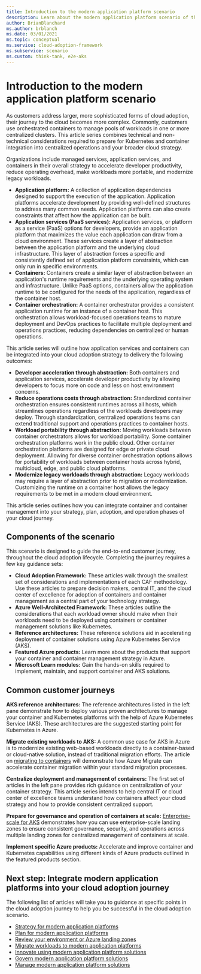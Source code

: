 ```yaml
---
title: Introduction to the modern application platform scenario
description: Learn about the modern application platform scenario of the Cloud Adoption Framework.
author: BrianBlanchard
ms.author: brblanch
ms.date: 03/01/2021
ms.topic: conceptual
ms.service: cloud-adoption-framework
ms.subservice: scenario
ms.custom: think-tank, e2e-aks
---
```


# Introduction to the modern application platform scenario

As customers address larger, more sophisticated forms of cloud adoption, their journey to the cloud becomes more complex. Commonly, customers use orchestrated containers to manage pools of workloads in one or more centralized clusters. This article series combines technical and non-technical considerations required to prepare for Kubernetes and container integration into centralized operations and your broader cloud strategy.

Organizations include managed services, application services, and containers in their overall strategy to accelerate developer productivity, reduce operating overhead, make workloads more portable, and modernize legacy workloads.

- **Application platform:** A collection of application dependencies designed to support the execution of the application. Application platforms accelerate development by providing well-defined structures to address many common needs. Application platforms can also create constraints that affect how the application can be built.
- **Application services (PaaS services):** Application services, or platform as a service (PaaS) options for developers, provide an application platform that maximizes the value each application can draw from a cloud environment. These services create a layer of abstraction between the application platform and the underlying cloud infrastructure. This layer of abstraction forces a specific and consistently defined set of application platform constraints, which can only run in specific environments.
- **Containers:** Containers create a similar layer of abstraction between an application's runtime requirements and the underlying operating system and infrastructure. Unlike PaaS options, containers allow the application runtime to be configured for the needs of the application, regardless of the container host.
- **Container orchestration:** A container orchestrator provides a consistent application runtime for an instance of a container host. This orchestration allows workload-focused operations teams to mature deployment and DevOps practices to facilitate multiple deployment and operations practices, reducing dependencies on centralized or human operations.

This article series will outline how application services and containers can be integrated into your cloud adoption strategy to delivery the following outcomes:

- **Developer acceleration through abstraction:** Both containers and application services, accelerate developer productivity by allowing developers to focus more on code and less on host environment concerns.
- **Reduce operations costs through abstraction:** Standardized container orchestration ensures consistent runtimes across all hosts, which streamlines operations regardless of the workloads developers may deploy. Through standardization, centralized operations teams can extend traditional support and operations practices to container hosts.
- **Workload portability through abstraction:** Moving workloads between container orchestrators allows for workload portability. Some container orchestration platforms work in the public cloud. Other container orchestration platforms are designed for edge or private cloud deployment. Allowing for diverse container orchestration options allows for portability of workloads between container hosts across hybrid, multicloud, edge, and public cloud platforms.
- **Modernize legacy workloads through abstraction:** Legacy workloads may require a layer of abstraction prior to migration or modernization. Customizing the runtime on a container host allows the legacy requirements to be met in a modern cloud environment.

This article series outlines how you can integrate container and container management into your strategy, plan, adoption, and operation phases of your cloud journey.

## Components of the scenario

This scenario is designed to guide the end-to-end customer journey, throughout the cloud adoption lifecycle. Completing the journey requires a few key guidance sets:

- **Cloud Adoption Framework:** These articles walk through the smallest set of considerations and implementations of each CAF methodology. Use these articles to prepare decision makers, central IT, and the cloud center of excellence for adoption of containers and container management as a central part of your technology strategy.
- **Azure Well-Architected Framework:** These articles outline the considerations that each workload owner should make when their workloads need to be deployed using containers or container management solutions like Kubernetes.
- **Reference architectures:** These reference solutions aid in accelerating deployment of container solutions using Azure Kubernetes Service (AKS).
- **Featured Azure products:** Learn more about the products that support your container and container management strategy in Azure.
- **Microsoft Learn modules:** Gain the hands-on skills required to implement, maintain, and support container and AKS solutions.

## Common customer journeys

**AKS reference architectures:** The reference architectures listed in the left pane demonstrate how to deploy various proven architectures to manage your container and Kubernetes platforms with the help of Azure Kubernetes Service (AKS). These architectures are the suggested starting point for Kubernetes in Azure.

**Migrate existing workloads to AKS:** A common use case for AKS in Azure is to modernize existing web-based workloads directly to a container-based or cloud-native solution, instead of traditional migration efforts. The article on [migrating to containers](./migrate.md) will demonstrate how Azure Migrate can accelerate container migration within your standard migration processes.

**Centralize deployment and management of containers:** The first set of articles in the left pane provides rich guidance on centralization of your container strategy. This article series intends to help central IT or cloud center of excellence teams understand how containers affect your cloud strategy and how to provide consistent centralized support.

**Prepare for governance and operation of containers at scale:** [Enterprise-scale for AKS](./aks/landing-zone-accelerator.md) demonstrates how you can use enterprise-scale landing zones to ensure consistent governance, security, and operations across multiple landing zones for centralized management of containers at scale.

**Implement specific Azure products:** Accelerate and improve container and Kubernetes capabilities using different kinds of Azure products outlined in the featured products section.

## Next step: Integrate modern application platforms into your cloud adoption journey

The following list of articles will take you to guidance at specific points in the cloud adoption journey to help you be successful in the cloud adoption scenario.

- [Strategy for modern application platforms](./strategy.md)
- [Plan for modern application platforms](./plan.md)
- [Review your environment or Azure landing zones](./ready.md)
- [Migrate workloads to modern application platforms](./migrate.md)
- [Innovate using modern application platform solutions](./innovate.md)
- [Govern modern application platform solutions](./govern.md)
- [Manage modern application platform solutions](./manage.md)
